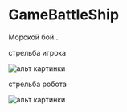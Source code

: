 # GameBattleShip
Морской бой...

стрельба игрока

![альт картинки](https://pp.userapi.com/c837334/v837334921/3de06/tnNF5Pim2XY.jpg "опциональный тайтл картинки")

стрельба робота

![альт картинки](https://pp.userapi.com/c837334/v837334921/3ddff/HkFTa-SLjjY.jpg "опциональный тайтл картинки")